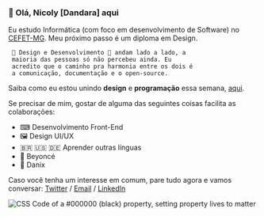 ### 👋 Olá, Nicoly [Dandara] aqui

Eu estudo Informática (com foco em desenvolvimento de Software) no [CEFET-MG](https://www.cefetmg.br/). Meu próximo passo é um diploma em Design.

     🌈 Design e Desenvolvimento 🌈 andam lado a lado, a
     maioria das pessoas só não percebeu ainda. Eu
     acredito que o caminho pra harmonia entre os dois é
     a comunicação, documentação e o open-source.

Saiba como eu estou unindo **design** e **programação** essa semana, [aqui](https://dandara.vercel.app).

Se precisar de mim, gostar de alguma das seguintes coisas facilita as colaborações:

-   ⌨ Desenvolvimento Front-End
-   🖼 Design UI/UX
-   🇧🇷 🇺🇸 🇩🇪 Aprender outras línguas
-   👑 Beyoncé
-   🍪 Danix

Caso você tenha um interesse em comum, pare tudo agora e vamos conversar: [Twitter](https://twitter.com/nydcosa) / [Email](nicolydndr51@gmail.com) / [LinkedIn](https://www.linkedin.com/in/nicolydandara)

![CSS Code of a #000000 (black) property, setting property lives to matter](https://i.pinimg.com/564x/a9/e6/78/a9e67846506489b8a92ce9fe1d9d7c62.jpg)
